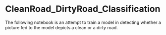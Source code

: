 # CleanRoad_DirtyRoad_Classification
 The following notebook is an attempt to train a model in detecting whether a picture fed to the model depicts a clean or a dirty road. 
